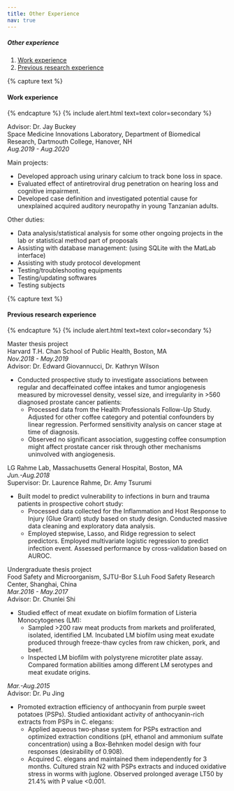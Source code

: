 ```yaml
---
title: Other Experience
nav: true
---
```

##### Other experience
1. [Work experience](#paragraph1)
2. [Previous research experience](#paragraph2)

    
{% capture text %}
#### Work experience <a name="paragraph1"></a>
{% endcapture %}
{% include alert.html text=text color=secondary %}

Advisor: Dr. Jay Buckey<br/>
Space Medicine Innovations Laboratory, Department of Biomedical Research, Dartmouth College, Hanover, NH<br/>
*Aug.2019 - Aug.2020*

Main projects:
- Developed approach using urinary calcium to track bone loss in space.
- Evaluated effect of antiretroviral drug penetration on hearing loss and cognitive impairment.
- Developed case definition and investigated potential cause for unexplained acquired auditory neuropathy in young Tanzanian adults.

Other duties:
- Data analysis/statistical analysis for some other ongoing projects in the lab or statistical method part of proposals
- Assisting with database management: (using SQLite with the MatLab interface)
- Assisting with study protocol development
- Testing/troubleshooting equipments
- Testing/updating softwares
- Testing subjects


{% capture text %}
#### Previous research experience <a name="paragraph2"></a>
{% endcapture %}
{% include alert.html text=text color=secondary %}

Master thesis project<br/>
Harvard T.H. Chan School of Public Health, Boston, MA<br/>
*Nov.2018 - May.2019*<br/>
Advisor: Dr. Edward Giovannucci, Dr. Kathryn Wilson

- Conducted prospective study to investigate associations between regular and decaffeinated coffee intakes and tumor angiogenesis measured by microvessel density, vessel size, and irregularity in >560 diagnosed prostate cancer patients:
	- Processed data from the Health Professionals Follow-Up Study. Adjusted for other coffee category and potential confounders by linear regression. Performed sensitivity analysis on cancer stage at time of diagnosis.
	- Observed no significant association, suggesting coffee consumption might affect prostate cancer risk through other mechanisms uninvolved with angiogenesis.  


LG Rahme Lab, Massachusetts General Hospital, Boston, MA<br/>
*Jun.-Aug.2018*<br/>
Supervisor: Dr. Laurence Rahme, Dr. Amy Tsurumi <br/>
                     
- Built model to predict vulnerability to infections in burn and trauma patients in prospective cohort study: 
	- Processed data collected for the Inflammation and Host Response to Injury (Glue Grant) study based on study design. Conducted massive data cleaning and exploratory data analysis. 
	- Employed stepwise, Lasso, and Ridge regression to select predictors. Employed multivariate logistic regression to predict infection event. Assessed performance by cross-validation based on AUROC. 


Undergraduate thesis project<br/>
Food Safety and Microorganism, SJTU-Bor S.Luh Food Safety Research Center, Shanghai, China<br/>
*Mar.2016 - May.2017*<br/>
Advisor: Dr. Chunlei Shi

- Studied effect of meat exudate on biofilm formation of Listeria Monocytogenes (LM):
	- Sampled >200 raw meat products from markets and proliferated, isolated, identified LM. Incubated LM biofilm using meat exudate produced through freeze-thaw cycles from raw chicken, pork, and beef.
	- Inspected LM biofilm with polystyrene microtiter plate assay. Compared formation abilities among different LM serotypes and meat exudate origins.


*Mar.-Aug.2015*<br/>
Advisor: Dr. Pu Jing

- Promoted extraction efficiency of anthocyanin from purple sweet potatoes (PSPs). Studied antioxidant activity of anthocyanin-rich extracts from PSPs in C. elegans:
	- Applied aqueous two-phase system for PSPs extraction and optimized extraction conditions (pH, ethanol and ammonium sulfate concentration) using a Box-Behnken model design with four responses (desirability of 0.908).
	- Acquired C. elegans and maintained them independently for 3 months. Cultured strain N2 with PSPs extracts and induced oxidative stress in worms with juglone. Observed prolonged average LT50 by 21.4\% with P value <0.001.





